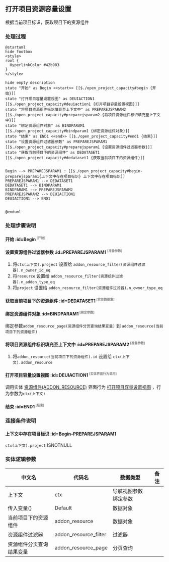 ## 打开项目资源容量设置 <!-- {docsify-ignore-all} -->

   根据当前项目标识，获取项目下的资源组件

### 处理过程

```plantuml
@startuml
hide footbox
<style>
root {
  HyperlinkColor #42b983
}
</style>

hide empty description
state "开始" as Begin <<start>> [[$./open_project_capacity#begin {开始}]]
state "打开项目容量设置视图" as DEUIACTION1  [[$./open_project_capacity#deuiaction1 {打开项目容量设置视图}]]
state "将项目资源组件标识填充至上下文中" as PREPAREJSPARAM2  [[$./open_project_capacity#preparejsparam2 {将项目资源组件标识填充至上下文中}]]
state "绑定资源组件对象" as BINDPARAM1  [[$./open_project_capacity#bindparam1 {绑定资源组件对象}]]
state "结束" as END1 <<end>> [[$./open_project_capacity#end1 {结束}]]
state "设置资源组件过滤器参数" as PREPAREJSPARAM1  [[$./open_project_capacity#preparejsparam1 {设置资源组件过滤器参数}]]
state "获取当前项目下的资源组件" as DEDATASET1  [[$./open_project_capacity#dedataset1 {获取当前项目下的资源组件}]]


Begin --> PREPAREJSPARAM1 : [[$./open_project_capacity#begin-preparejsparam1{上下文中存在项目标识} 上下文中存在项目标识]]
PREPAREJSPARAM1 --> DEDATASET1
DEDATASET1 --> BINDPARAM1
BINDPARAM1 --> PREPAREJSPARAM2
PREPAREJSPARAM2 --> DEUIACTION1
DEUIACTION1 --> END1


@enduml
```


### 处理步骤说明

#### 开始 :id=Begin<sup class="footnote-symbol"> <font color=gray size=1>[开始]</font></sup>




#### 设置资源组件过滤器参数 :id=PREPAREJSPARAM1<sup class="footnote-symbol"> <font color=gray size=1>[准备参数]</font></sup>



1. 将`ctx(上下文).project` 设置给  `addon_resource_filter(资源组件过滤器).n_owner_id_eq`
2. 将`resource` 设置给  `addon_resource_filter(资源组件过滤器).n_addon_type_eq`
3. 将`project` 设置给  `addon_resource_filter(资源组件过滤器).n_owner_type_eq`

#### 获取当前项目下的资源组件 :id=DEDATASET1<sup class="footnote-symbol"> <font color=gray size=1>[实体数据集]</font></sup>




#### 绑定资源组件对象 :id=BINDPARAM1<sup class="footnote-symbol"> <font color=gray size=1>[绑定参数]</font></sup>



绑定参数`addon_resource_page(资源组件分页查询结果变量)` 到 `addon_resource(当前项目下的资源组件)`
#### 将项目资源组件标识填充至上下文中 :id=PREPAREJSPARAM2<sup class="footnote-symbol"> <font color=gray size=1>[准备参数]</font></sup>



1. 将`addon_resource(当前项目下的资源组件).id` 设置给  `ctx(上下文).addon_resource`

#### 打开项目容量设置视图 :id=DEUIACTION1<sup class="footnote-symbol"> <font color=gray size=1>[实体界面行为调用]</font></sup>



调用实体 [资源组件(ADDON_RESOURCE)](module/Base/addon_resource.md) 界面行为 [打开项目容量设置视图](module/Base/addon_resource#界面行为) ，行为参数为`ctx(上下文)`

#### 结束 :id=END1<sup class="footnote-symbol"> <font color=gray size=1>[结束]</font></sup>




### 连接条件说明
#### 上下文中存在项目标识 :id=Begin-PREPAREJSPARAM1

```ctx(上下文).project``` ISNOTNULL


### 实体逻辑参数

|    中文名   |    代码名    |  数据类型      |备注 |
| --------| --------| --------  | --------   |
|上下文|ctx|导航视图参数绑定参数||
|传入变量(<i class="fa fa-check"/></i>)|Default|数据对象||
|当前项目下的资源组件|addon_resource|数据对象||
|资源组件过滤器|addon_resource_filter|过滤器||
|资源组件分页查询结果变量|addon_resource_page|分页查询||
